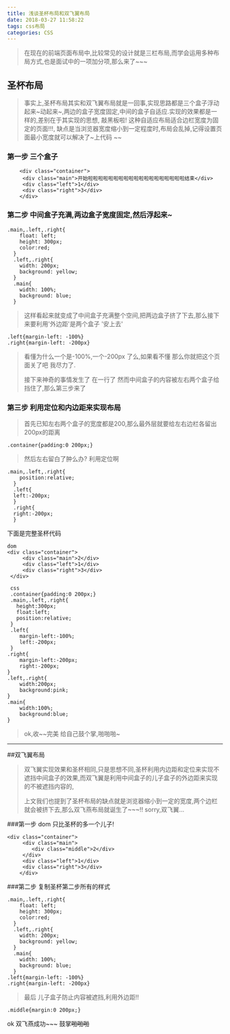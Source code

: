 ```yaml
---
title: 浅谈圣杯布局和双飞翼布局
date: 2018-03-27 11:58:22
tags: css布局
categories: CSS
---
```


> 在现在的前端页面布局中,比较常见的设计就是三栏布局,而学会运用多种布局方式,也是面试中的一项加分项,那么来了~~~


## 圣杯布局
>事实上,圣杯布局其实和双飞翼布局就是一回事,实现思路都是三个盒子浮动起来~动起来~,两边的盒子宽度固定,中间的盒子自适应.实现的效果都是一样的,差别在于其实现的思想, 敲黑板啦! 这种自适应布局适合边栏宽度为固定的页面!!!,  缺点是当浏览器宽度缩小到一定程度时,布局会乱掉,记得设置页面最小宽度就可以解决了~上代码 ~~ 

### 第一步 三个盒子
```
	<div class="container">
     <div class="main">开始啦啦啦啦啦啦啦啦啦啦啦啦啦啦啦啦啦啦啦结束</div>
     <div class="left">1</div>
     <div class="right">3</div> 
    </div>
```
### 第二步 中间盒子充满,两边盒子宽度固定,然后浮起来~
``` 
.main,.left,.right{
    float: left;
    height: 300px;
    color:red;
  }
  .left,.right{
    width: 200px;
    background: yellow;
  }
  .main{
    width: 100%;
    background: blue;
  }
```
>这样看起来就变成了中间盒子充满整个空间,把两边盒子挤了下去,那么接下来要利用'外边距'是两个盒子 '安上去'
>

```
.left{margin-left: -100%}
.right{margin-left: -200px}
```
>看懂为什么一个是-100%,一个-200px 了么,如果看不懂 那么你就把这个页面关了吧 我尽力了.
>
>接下来神奇的事情发生了 在一行了 然而中间盒子的内容被左右两个盒子给挡住了,那么第三步来了

### 第三步 利用定位和内边距来实现布局
> 首先已知左右两个盒子的宽度都是200,那么最外层就要给左右边栏各留出200px的距离

```
.container{padding:0 200px;}
```
>然后左右留白了肿么办? 利用定位啊

```
.main,.left,.right{
    position:relative;
  }
  .left{
  left:-200px;
  }
  .right{
  right:-200px;
  }
```
下面是完整圣杯代码

```
dom
<div class="container">
     <div class="main">2</div>
     <div class="left">1</div>
     <div class="right">3</div> 
 </div>
 
 css
 .container{padding:0 200px;}
 .main,.left,.right{
   height:300px;
   float:left;
   position:relative;
 }
 .left{
 	margin-left:-100%;
 	left:-200px;
 }
.right{
	margin-left:-200px;
	right:-200px;
}
.left,.right{
	width:200px;
	background:pink;
}
.main{
	width:100%;
	background:blue;
}
```
>ok,收~~完美 给自己鼓个掌,啪啪啪~

----

##双飞翼布局
>双飞翼实现效果和圣杯相同,只是思想不同,圣杯利用内边距和定位来实现不遮挡中间盒子的效果,而双飞翼是利用中间盒子的儿子盒子的外边距来实现的不被遮挡内容的,
>
>上文我们也提到了圣杯布局的缺点就是浏览器缩小到一定的宽度,两个边栏就会被挤下去,那么双飞燕布局就诞生了~~~!! sorry,双飞翼...
>

###第一步  dom 只比圣杯的多一个儿子!

```
<div class="container">
     <div class="main">
        <div class="middle">2</div>
     </div>
     <div class="left">1</div>
     <div class="right">3</div> 
    </div>
```
###第二步 复制圣杯第二步所有的样式

```
.main,.left,.right{
    float: left;
    height: 300px;
    color:red;
  }
  .left,.right{
    width: 200px;
    background: yellow;
  }
  .main{
    width: 100%;
    background: blue;
  }
.left{margin-left: -100%}
.right{margin-left: -200px}
```
>最后 儿子盒子防止内容被遮挡,利用外边距!!

```
.middle{margin:0 200px;}
```

ok  双飞燕成功~~~  鼓掌~~啪啪啪~~
